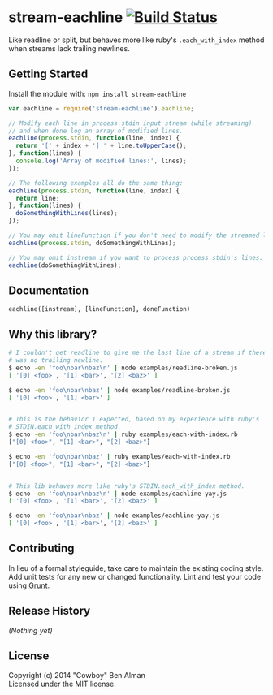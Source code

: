 # stream-eachline [![Build Status](https://secure.travis-ci.org/cowboy/node-stream-eachline.png?branch=master)](http://travis-ci.org/cowboy/node-stream-eachline)

Like readline or split, but behaves more like ruby's `.each_with_index` method when streams lack trailing newlines.

## Getting Started
Install the module with: `npm install stream-eachline`

```javascript
var eachline = require('stream-eachline').eachline;

// Modify each line in process.stdin input stream (while streaming)
// and when done log an array of modified lines.
eachline(process.stdin, function(line, index) {
  return '[' + index + '] ' + line.toUpperCase();
}, function(lines) {
  console.log('Array of modified lines:', lines);
});

// The following examples all do the same thing:
eachline(process.stdin, function(line, index) {
  return line;
}, function(lines) {
  doSomethingWithLines(lines);
});

// You may omit lineFunction if you don't need to modify the streamed lines.
eachline(process.stdin, doSomethingWithLines);

// You may omit instream if you want to process process.stdin's lines.
eachline(doSomethingWithLines);
```

## Documentation

`eachline([instream], [lineFunction], doneFunction)`

## Why this library?

```bash
# I couldn't get readline to give me the last line of a stream if there
# was no trailing newline.
$ echo -en 'foo\nbar\nbaz\n' | node examples/readline-broken.js
[ '[0] <foo>', '[1] <bar>', '[2] <baz>' ]

$ echo -en 'foo\nbar\nbaz' | node examples/readline-broken.js
[ '[0] <foo>', '[1] <bar>' ]


# This is the behavior I expected, based on my experience with ruby's
# STDIN.each_with_index method.
$ echo -en 'foo\nbar\nbaz\n' | ruby examples/each-with-index.rb
["[0] <foo>", "[1] <bar>", "[2] <baz>"]

$ echo -en 'foo\nbar\nbaz' | ruby examples/each-with-index.rb
["[0] <foo>", "[1] <bar>", "[2] <baz>"]


# This lib behaves more like ruby's STDIN.each_with_index method.
$ echo -en 'foo\nbar\nbaz\n' | node examples/eachline-yay.js
[ '[0] <foo>', '[1] <bar>', '[2] <baz>' ]

$ echo -en 'foo\nbar\nbaz' | node examples/eachline-yay.js
[ '[0] <foo>', '[1] <bar>', '[2] <baz>' ]
```

## Contributing
In lieu of a formal styleguide, take care to maintain the existing coding style. Add unit tests for any new or changed functionality. Lint and test your code using [Grunt](http://gruntjs.com/).

## Release History
_(Nothing yet)_

## License
Copyright (c) 2014 "Cowboy" Ben Alman  
Licensed under the MIT license.
